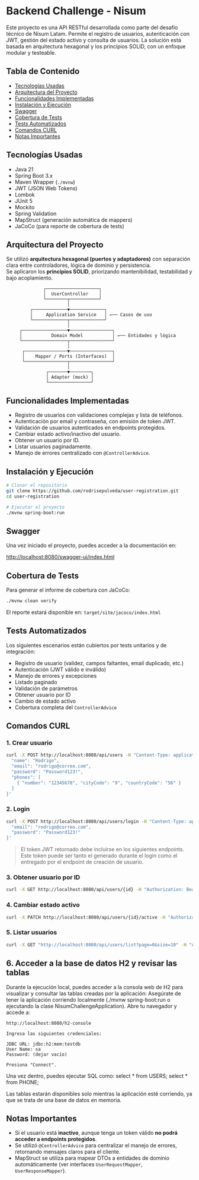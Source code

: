 # Backend Challenge - Nisum

Este proyecto es una API RESTful desarrollada como parte del desafío técnico de Nisum Latam. Permite el registro de usuarios, autenticación con JWT, gestión del estado activo y consulta de usuarios. La solución está basada en arquitectura hexagonal y los principios SOLID, con un enfoque modular y testeable.

## Tabla de Contenido

- [Tecnologías Usadas](#tecnologías-usadas)
- [Arquitectura del Proyecto](#arquitectura-del-proyecto)
- [Funcionalidades Implementadas](#funcionalidades-implementadas)
- [Instalación y Ejecución](#instalación-y-ejecución)
- [Swagger](#swagger)
- [Cobertura de Tests](#cobertura-de-tests)
- [Tests Automatizados](#tests-automatizados)
- [Comandos CURL](#comandos-curl)
- [Notas Importantes](#notas-importantes)

## Tecnologías Usadas

- Java 21
- Spring Boot 3.x
- Maven Wrapper (`./mvnw`)
- JWT (JSON Web Tokens)
- Lombok
- JUnit 5
- Mockito
- Spring Validation
- MapStruct (generación automática de mappers)
- JaCoCo (para reporte de cobertura de tests)

## Arquitectura del Proyecto

Se utilizó **arquitectura hexagonal (puertos y adaptadores)** con separación clara entre controladores, lógica de dominio y persistencia.  
Se aplicaron los **principios SOLID**, priorizando mantenibilidad, testabilidad y bajo acoplamiento.

```plaintext
              ┌────────────────────┐
              │  UserController    │
              └────────┬───────────┘
                       │
         ┌─────────────▼─────────────┐
         │     Application Service   │ ←── Casos de uso
         └─────────────┬─────────────┘
                       │
     ┌─────────────────▼────────────────┐
     │           Domain Model           │ ←── Entidades y lógica
     └─────────────────┬────────────────┘
                       │
      ┌────────────────▼────────────────┐
      │    Mapper / Ports (Interfaces)  │
      └────────────────┬────────────────┘
                       │
               ┌───────▼────────┐
               │ Adapter (mock) │
               └────────────────┘
```

## Funcionalidades Implementadas

- Registro de usuarios con validaciones complejas y lista de teléfonos.
- Autenticación por email y contraseña, con emisión de token JWT.
- Validación de usuarios autenticados en endpoints protegidos.
- Cambiar estado activo/inactivo del usuario.
- Obtener un usuario por ID.
- Listar usuarios paginadamente.
- Manejo de errores centralizado con `@ControllerAdvice`.

## Instalación y Ejecución

```bash
# Clonar el repositorio
git clone https://github.com/rodrisepulveda/user-registration.git
cd user-registration

# Ejecutar el proyecto
./mvnw spring-boot:run
```

## Swagger

Una vez iniciado el proyecto, puedes acceder a la documentación en:

[http://localhost:8080/swagger-ui/index.html](http://localhost:8080/swagger-ui/index.html)

## Cobertura de Tests

Para generar el informe de cobertura con JaCoCo:

```bash
./mvnw clean verify
```

El reporte estará disponible en: `target/site/jacoco/index.html`

## Tests Automatizados

Los siguientes escenarios están cubiertos por tests unitarios y de integración:

- Registro de usuario (validez, campos faltantes, email duplicado, etc.)
- Autenticación (JWT válido e inválido)
- Manejo de errores y excepciones
- Listado paginado
- Validación de parámetros
- Obtener usuario por ID
- Cambio de estado activo
- Cobertura completa del `ControllerAdvice`

## Comandos CURL

### 1. Crear usuario

```bash
curl -X POST http://localhost:8080/api/users -H "Content-Type: application/json" -d '{
  "name": "Rodrigo",
  "email": "rodrigo@correo.com",
  "password": "Password123!",
  "phones": [
    { "number": "12345678", "cityCode": "9", "countryCode": "56" }
  ]
}'
```

### 2. Login

```bash
curl -X POST http://localhost:8080/api/users/login -H "Content-Type: application/json" -d '{
  "email": "rodrigo@correo.com",
  "password": "Password123!"
}'
```

> El token JWT retornado debe incluirse en los siguientes endpoints. Este token puede ser tanto el generado durante el login como el entregado por el endpoint de creación de usuario.

### 3. Obtener usuario por ID

```bash
curl -X GET http://localhost:8080/api/users/{id} -H "Authorization: Bearer <jwt>"
```

### 4. Cambiar estado activo

```bash
curl -X PATCH http://localhost:8080/api/users/{id}/active -H "Authorization: Bearer <jwt>" -H "Content-Type: application/json" -d '{ "active": true }'
```

### 5. Listar usuarios

```bash
curl -X GET "http://localhost:8080/api/users/list?page=0&size=10" -H "Authorization: Bearer <jwt>"
```

## 6. Acceder a la base de datos H2 y revisar las tablas

Durante la ejecución local, puedes acceder a la consola web de H2 para visualizar y consultar las tablas creadas por la aplicación:
	Asegúrate de tener la aplicación corriendo localmente (./mvnw spring-boot:run o ejecutando la clase NisumChallengeApplication).
	Abre tu navegador y accede a:
	
	http://localhost:8080/h2-console

	Ingresa las siguientes credenciales:

	JDBC URL: jdbc:h2:mem:testdb
	User Name: sa
	Password: (dejar vacío)

	Presiona "Connect".
	
Una vez dentro, puedes ejecutar SQL como:
	select * from USERS;
	select * from PHONE;
	
Las tablas estarán disponibles solo mientras la aplicación esté corriendo, ya que se trata de una base de datos en memoria.

## Notas Importantes

- Si el usuario está **inactivo**, aunque tenga un token válido **no podrá acceder a endpoints protegidos**.
- Se utilizó `@ControllerAdvice` para centralizar el manejo de errores, retornando mensajes claros para el cliente.
- MapStruct se utiliza para mapear DTOs a entidades de dominio automáticamente (ver interfaces `UserRequestMapper`, `UserResponseMapper`).

